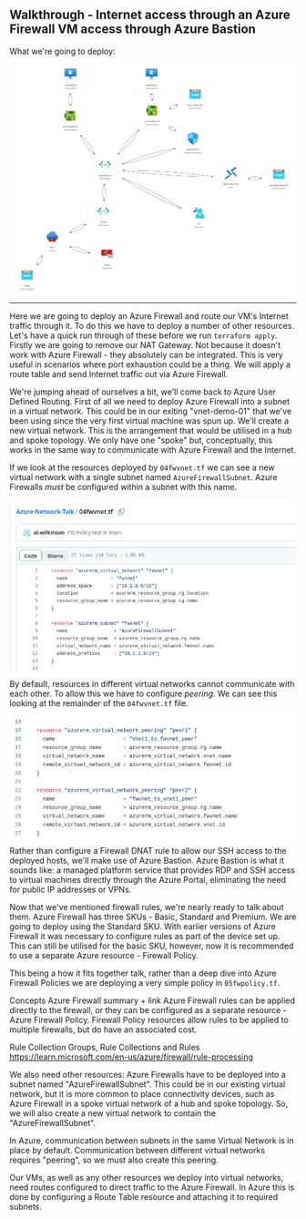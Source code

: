 ## Walkthrough  - Internet access through an Azure Firewall VM access through Azure Bastion
What we're going to deploy:
<pre>
<img align="left" src="../images/deploy04.png"></br>
</pre>
---
Here we are going to deploy an Azure Firewall and route our VM's Internet traffic through it.  To do this we have to deploy a number of other resources.  Let's have a quick run through of these before we run ```terraform apply```.  Firstly we are going to remove our NAT Gateway.  Not because it doesn't work with Azure Firewall - they absolutely can be integrated.  This is very useful in scenarios where port exhaustion could be a thing.  We will apply a route table and send Internet traffic out via Azure Firewall.

We're jumping ahead of ourselves a bit, we'll come back to Azure User Defined Routing.  First of all we need to deploy Azure Firewall into a subnet in a virtual network.  This could be in our exiting "vnet-demo-01" that we've been using since the very first virtual machine was spun up.  We'll create a new virtual network.  This is the arrangement that would be utilised in a hub and spoke topology.  We only have one "spoke" but, conceptually, this works in the same way to communicate with Azure Firewall and the Internet.

If we look at the resources deployed by ```04fwvnet.tf``` we can see a new virtual network with a single subnet named ```AzureFirewallSubnet```.  Azure Firewalls _must_ be configured within a subnet with this name.

<pre>
<img align="left" src="../images/04-fwvnet.png"></br>
</pre>

By default, resources in different virtual networks cannot communicate with each other.  To allow this we have to configure _peering_.  We can see this looking at the remainder of the ```04fwvnet.tf``` file.

<pre>
<img align="left" src="../images/04-peering.png"></br>
</pre>

Rather than configure a Firewall DNAT rule to allow our SSH access to the deployed hosts, we'll make use of Azure Bastion.  Azure Bastion is what it sounds like: a managed platform service that provides RDP and SSH access to virtual machines directly through the Azure Portal, eliminating the need for public IP addresses or VPNs.

Now that we've mentioned firewall rules, we're nearly ready to talk about them. Azure Firewall has three SKUs - Basic, Standard and Premium.  We are going to deploy using the Standard SKU.  With earlier versions of Azure Firewall it was necessary to configure rules as part of the device set up. This can still be utilised for the basic SKU, however, now it is recommended to use a separate Azure resource - Firewall Policy.

This being a how it fits together talk, rather than a deep dive into Azure Firewall Policies we are deploying a very simple policy in ```05fwpolicy.tf```.


Concepts
Azure Firewall summary + link
Azure Firewall rules can be applied directly to the firewall, or they can be configured as a separate resource - Azure Firewall Policy.  Firewall Policy resources allow rules to be applied to multiple firewalls, but do have an associated cost.

Rule Collection Groups, Rule Collections and Rules
https://learn.microsoft.com/en-us/azure/firewall/rule-processing

We also need other resources:  Azure Firewalls have to be deployed into a subnet named "AzureFirewallSubnet".  This could be in our existing virtual network, but it is more common to place connectivity devices, such as Azure Firewall in a spoke virtual network of a hub and spoke topology.  So, we will also create a new virtual network to contain the "AzureFirewallSubnet".

In Azure, communication between subnets in the same Virtual Network is in place by default.  Communication between different virtual networks requires "peering", so we must also create this peering.


Our VMs, as well as any other resources we deploy into virtual networks, need routes configured to direct traffic to the Azure Firewall.  In Azure this is done by configuring a Route Table resource and attaching it to required subnets.

